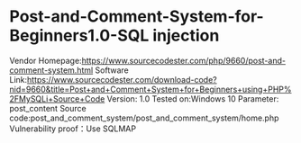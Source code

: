 # Post-and-Comment-System-for-Beginners1.0-SQL injection
Vendor Homepage:https://www.sourcecodester.com/php/9660/post-and-comment-system.html
Software Link:https://www.sourcecodester.com/download-code?nid=9660&title=Post+and+Comment+System+for+Beginners+using+PHP%2FMySQLi+Source+Code
Version: 1.0
Tested on:Windows 10
Parameter: post_content
Source code:post_and_comment_system/post_and_comment_system/home.php
Vulnerability proof：Use SQLMAP
